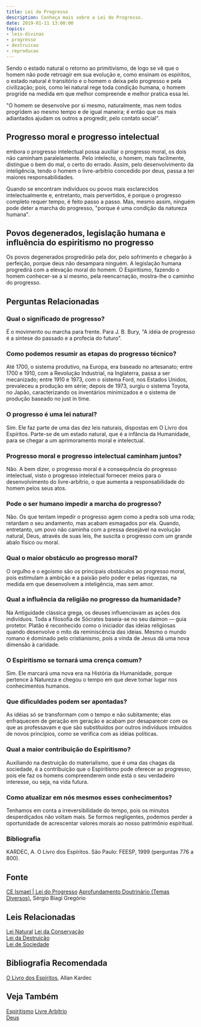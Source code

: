 ```yaml
---
title: Lei do Progresso
description: Conheça mais sobre a Lei do Progresso.
date: 2019-01-11 13:00:00
topics: 
- leis-divinas
- progresso
- destruicao
- reproducao
---
```


Sendo o estado natural o retorno ao primitivismo, de logo se vê que o homem não
pode retroagir em sua evolução e, como ensinam os espíritos, o estado natural é
transitório e o homem o deixa pelo progresso e pela civilização; pois, como lei
natural rege toda condição humana, o homem progride na medida em que melhor
compreende e melhor pratica essa lei. 

"O homem se desenvolve por si mesmo, naturalmente, mas nem todos progridem ao
mesmo tempo e de igual maneira; é então que os mais adiantados ajudam os outros
a progredir, pelo contato social".

## Progresso moral e progresso intelectual
embora o progresso intelectual possa auxiliar o progresso moral, os dois não
caminham paralelamente. Pelo intelecto, o homem, mais facilmente, distingue o
bem do mal, o certo do errado. Assim, pelo desenvolvimento da inteligência,
tendo o homem o livre-arbítrio concedido por deus, passa a ter maiores
responsabilidades. 

Quando se encontram indivíduos ou povos mais esclarecidos intelectualmente e,
entretanto, mais pervertidos, é porque o progresso completo requer tempo, é
feito passo a passo. Mas, mesmo assim, ninguém pode deter a marcha do progresso,
"porque é uma condição da natureza humana".

## Povos degenerados, legislação humana e influência do espiritismo no progresso
Os povos degenerados progredirão pela dor, pelo sofrimento e chegarão à
perfeição, porque deus não desampara ninguém. A legislação humana progredirá com
a elevação moral do homem. O Espiritismo, fazendo o homem conhecer-se a si
mesmo, pela reencarnação, mostra-lhe o caminho do progresso. 


## Perguntas Relacionadas

### Qual o significado de progresso?
É o movimento ou marcha para frente. Para J. B. Bury, "A idéia de
progresso é a síntese do passado e a profecia do futuro".

### Como podemos resumir as etapas do progresso técnico?
Até 1700, o sistema produtivo, na Europa, era baseado no artesanato;
entre 1700 e 1910, com a Revolução Industrial, na Inglaterra, passa a
ser mecanizado; entre 1910 e 1973, com o sistema Ford, nos Estados
Unidos, prevaleceu a produção em série; depois de 1973, surgiu o sistema
Toyota, no Japão, caracterizando os inventários minimizados e o sistema
de produção baseado no just in time.

### O progresso é uma lei natural?
Sim. Ele faz parte de uma das dez leis naturais, dispostas em O Livro
dos Espíritos. Parte-se de um estado natural, que é a infância da
Humanidade, para se chegar a um aprimoramento moral e intelectual.

### Progresso moral e progresso intelectual caminham juntos?
Não. A bem dizer, o progresso moral é a consequência do progresso
intelectual, visto o progresso intelectual fornecer meios para o
desenvolvimento do livre-arbítrio, o que aumenta a responsabilidade do
homem pelos seus atos.

### Pode o ser humano impedir a marcha do progresso?
Não. Os que tentam impedir o progresso agem como a pedra sob uma roda;
retardam o seu andamento, mas acabam esmagados por ela. Quando,
entretanto, um povo não caminha com a pressa desejável na evolução
natural, Deus, através de suas leis, lhe suscita o progresso com um
grande abalo físico ou moral.

### Qual o maior obstáculo ao progresso moral?
O orgulho e o egoísmo são os principais obstáculos ao progresso moral,
pois estimulam a ambição e a paixão pelo poder e pelas riquezas, na
medida em que desenvolvem a inteligência, mas sem amor.

### Qual a influência da religião no progresso da humanidade?
Na Antiguidade clássica grega, os deuses influenciavam as ações dos
indivíduos. Toda a filosofia de Sócrates baseia-se no seu daimon —
guia protetor. Platão é reconhecido como o iniciador das ideias
religiosas quando desenvolve o mito da reminiscência das ideias. Mesmo o
mundo romano é dominado pelo cristianismo, pois a vinda de Jesus dá uma
nova dimensão à caridade.

### O Espiritismo se tornará uma crença comum?
Sim. Ele marcará uma nova era na História da Humanidade, porque pertence
à Natureza e chegou o tempo em que deve tomar lugar nos conhecimentos
humanos.

### Que dificuldades podem ser apontadas?
As idéias só se transformam com o tempo e não subitamente; elas
enfraquecem de geração em geração e acabam por desaparecer com os que as
professavam e que são substituídos por outros indivíduos imbuídos de
novos princípios, como se verifica com as idéias políticas.

### Qual a maior contribuição do Espiritismo?
Auxiliando na destruição do materialismo, que é uma das chagas da
sociedade, é a contribuição que o Espiritismo pode oferecer ao
progresso, pois ele faz os homens compreenderem onde está o seu
verdadeiro interesse, ou seja, na vida futura.

### Como atualizar em nós mesmos esses conhecimentos?
Tenhamos em conta a irreversibilidade do tempo, pois os minutos
desperdiçados não voltam mais. Se formos negligentes, podemos perder a
oportunidade de acrescentar valores morais ao nosso patrimônio
espiritual.


### Bibliografia
KARDEC, A. O Livro dos Espíritos. São Paulo: FEESP, 1999 (perguntas
776 a 800).

## Fonte
[CE Ismael | Lei do Progresso](https://www.ceismael.com.br/download/apostila/apost1.htm)
[Aprofundamento Doutrinário (Temas Diversos)](https://sites.google.com/view/aprofundamentodoutrinario/lei-do-progresso), Sérgio Biagi Gregório

## Leis Relacionadas
[Lei Natural](../natural)
[Lei da Conservação](../conservacao)  
[Lei da Destruição](../conservacao)  
[Lei de Sociedade](../sociedade)  

## Bibliografia Recomendada
[O Livro dos Espíritos](/livros/livro-dos-espiritos), Allan Kardec  

## Veja Também
[Espiritismo](/espiritismo)
[Livre Arbítrio](/sobre/livre-arbitrio)  
[Deus](/sobre/deus)
